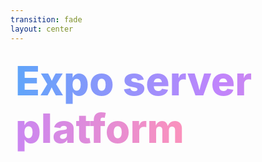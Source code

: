 ```yaml
---
transition: fade
layout: center
---
```


<div
  v-motion
  :initial="{ x: -80 }"
  :enter="{ x: 0 }"
  :leave="{ x: 1000 }"
  style="font-size: 4rem; font-weight: 800; padding: 0.5rem; display: inline-block; line-height: 1.2;"
>
  <span style="background: linear-gradient(to right, rgb(96, 165, 250), rgb(192, 132, 252), rgb(251, 146, 188)); -webkit-background-clip: text; -webkit-text-fill-color: transparent; background-clip: text;">Expo server platform</span>
</div>

<!--
And the expo team realized this too. That's why they're working on something they refer to as the "expo server platform". A one stop platform for building full stack apps. Expo router comes with full support for this 'server' platform.
-->
